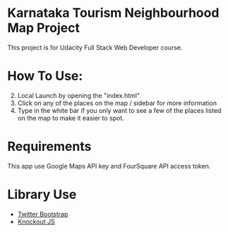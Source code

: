 # Karnataka Tourism Neighbourhood Map Project

This project is for Udacity Full Stack Web Developer course.


# How To Use:

2. Local Launch by opening the "index.html"
2. Click on any of the places on the map / sidebar for more information
3. Type in the white bar if you only want to see a few of the places listed on the map to make it easier to spot.

# Requirements

This app use Google Maps API key and FourSquare API access token.

# Library Use

- [Twitter Bootstrap](http://getbootstrap.com/)
- [Knockout JS](http://knockoutjs.com/)
